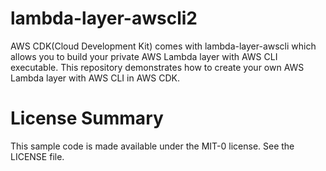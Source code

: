 # lambda-layer-awscli2
AWS CDK(Cloud Development Kit) comes with lambda-layer-awscli which allows you to build your private AWS Lambda layer with AWS CLI executable. This repository demonstrates how to create your own AWS Lambda layer with AWS CLI in AWS CDK.


# License Summary
This sample code is made available under the MIT-0 license. See the LICENSE file.
